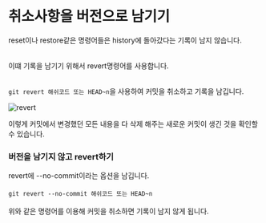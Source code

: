 # 취소사항을 버전으로 남기기


reset이나 restore같은 명령어들은 history에 돌아갔다는 기록이 남지 않습니다.<br><br>

이떄 기록을 남기기 위해서 revert명령어를 사용합니다.<br><br>

`git revert 해쉬코드 또는 HEAD~n`을 사용하여 커밋을 취소하고 기록을 남깁니다.<br>

![revert](https://user-images.githubusercontent.com/56298540/180993305-ffd9a25a-e973-491f-a5ee-85fc27e488bb.PNG)<br>

이렇게 커밋에서 변경했던 모든 내용을 다 삭제 해주는 새로운 커밋이 생긴 것을 확인할 수 있습니다.<br>

### 버전을 남기지 않고 revert하기

revert에 --no-commit이라는 옵션을 남깁니다.<br><br>
`git revert --no-commit 해쉬코드 또는 HEAD~n`<br><br>
위와 같은 명령어를 이용해 커밋을 취소하면 기록이 남지 않게 됩니다.
